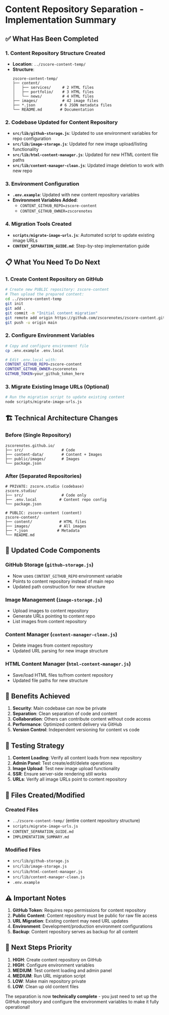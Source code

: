# Content Repository Separation - Implementation Summary

## ✅ What Has Been Completed

### 1. Content Repository Structure Created
- **Location**: `../zscore-content-temp/`
- **Structure**: 
  ```
  zscore-content-temp/
  ├── content/
  │   ├── services/     # 2 HTML files
  │   ├── portfolio/    # 3 HTML files  
  │   └── news/         # 4 HTML files
  ├── images/           # 42 image files
  ├── *.json           # 6 JSON metadata files
  └── README.md        # Documentation
  ```

### 2. Codebase Updated for Content Repository
- **`src/lib/github-storage.js`**: Updated to use environment variables for repo configuration
- **`src/lib/image-storage.js`**: Updated for new image upload/listing functionality
- **`src/lib/html-content-manager.js`**: Updated for new HTML content file paths
- **`src/lib/content-manager-clean.js`**: Updated image deletion to work with new repo

### 3. Environment Configuration
- **`.env.example`**: Updated with new content repository variables
- **Environment Variables Added**:
  - `CONTENT_GITHUB_REPO=zscore-content`
  - `CONTENT_GITHUB_OWNER=zscorenotes`

### 4. Migration Tools Created
- **`scripts/migrate-image-urls.js`**: Automated script to update existing image URLs
- **`CONTENT_SEPARATION_GUIDE.md`**: Step-by-step implementation guide

## 📋 What You Need To Do Next

### 1. Create Content Repository on GitHub
```bash
# Create new PUBLIC repository: zscore-content
# Then upload the prepared content:
cd ../zscore-content-temp
git init
git add .
git commit -m "Initial content migration"
git remote add origin https://github.com/zscorenotes/zscore-content.git
git push -u origin main
```

### 2. Configure Environment Variables
```bash
# Copy and configure environment file
cp .env.example .env.local

# Edit .env.local with:
CONTENT_GITHUB_REPO=zscore-content
CONTENT_GITHUB_OWNER=zscorenotes
GITHUB_TOKEN=your_github_token_here
```

### 3. Migrate Existing Image URLs (Optional)
```bash
# Run the migration script to update existing content
node scripts/migrate-image-urls.js
```

## 🏗️ Technical Architecture Changes

### Before (Single Repository)
```
zscorenotes.github.io/
├── src/                 # Code
├── content-data/        # Content + Images
├── public/images/       # Images
└── package.json
```

### After (Separated Repositories)
```
# PRIVATE: zscore.studio (codebase)
zscore.studio/
├── src/                 # Code only
├── .env.local          # Content repo config
└── package.json

# PUBLIC: zscore-content (content)
zscore-content/
├── content/            # HTML files
├── images/             # All images
├── *.json             # Metadata
└── README.md
```

## 🔧 Updated Code Components

### GitHub Storage (`github-storage.js`)
- Now uses `CONTENT_GITHUB_REPO` environment variable
- Points to content repository instead of main repo
- Updated path construction for new structure

### Image Management (`image-storage.js`)
- Upload images to content repository
- Generate URLs pointing to content repo
- List images from content repository

### Content Manager (`content-manager-clean.js`)
- Delete images from content repository
- Updated URL parsing for new image structure

### HTML Content Manager (`html-content-manager.js`)
- Save/load HTML files to/from content repository
- Updated file paths for new structure

## 🚀 Benefits Achieved

1. **Security**: Main codebase can now be private
2. **Separation**: Clean separation of code and content
3. **Collaboration**: Others can contribute content without code access
4. **Performance**: Optimized content delivery via GitHub
5. **Version Control**: Independent versioning for content vs code

## 🧪 Testing Strategy

1. **Content Loading**: Verify all content loads from new repository
2. **Admin Panel**: Test create/edit/delete operations
3. **Image Upload**: Test new image upload functionality
4. **SSR**: Ensure server-side rendering still works
5. **URLs**: Verify all image URLs point to content repository

## 📁 Files Created/Modified

### Created Files
- `../zscore-content-temp/` (entire content repository structure)
- `scripts/migrate-image-urls.js`
- `CONTENT_SEPARATION_GUIDE.md`
- `IMPLEMENTATION_SUMMARY.md`

### Modified Files
- `src/lib/github-storage.js`
- `src/lib/image-storage.js`
- `src/lib/html-content-manager.js`
- `src/lib/content-manager-clean.js`
- `.env.example`

## ⚠️ Important Notes

1. **GitHub Token**: Requires repo permissions for content repository
2. **Public Content**: Content repository must be public for raw file access
3. **URL Migration**: Existing content may need URL updates
4. **Environment**: Development/production environment configurations
5. **Backup**: Content repository serves as backup for all content

## 🎯 Next Steps Priority

1. **HIGH**: Create content repository on GitHub
2. **HIGH**: Configure environment variables  
3. **MEDIUM**: Test content loading and admin panel
4. **MEDIUM**: Run URL migration script
5. **LOW**: Make main repository private
6. **LOW**: Clean up old content files

The separation is now **technically complete** - you just need to set up the GitHub repository and configure the environment variables to make it fully operational!